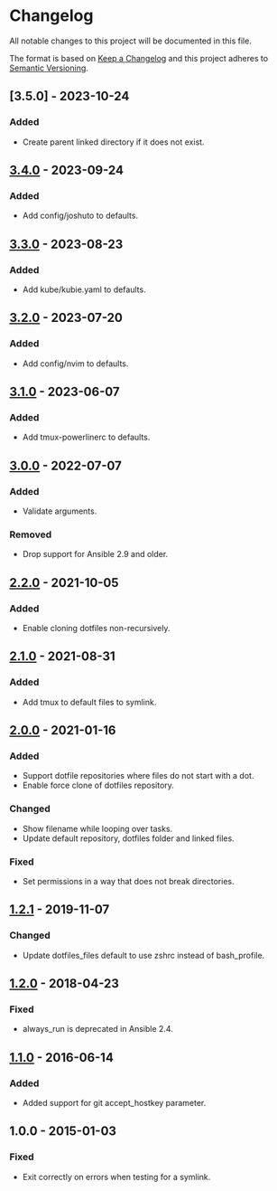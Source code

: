 # Changelog

All notable changes to this project will be documented in this file.

The format is based on [Keep a Changelog](http://keepachangelog.com/en/1.0.0/)
and this project adheres to [Semantic Versioning](http://semver.org/spec/v2.0.0.html).

## [3.5.0] - 2023-10-24

### Added

- Create parent linked directory if it does not exist.

## [3.4.0] - 2023-09-24

### Added

- Add config/joshuto to defaults.

## [3.3.0] - 2023-08-23

### Added

- Add kube/kubie.yaml to defaults.

## [3.2.0] - 2023-07-20

### Added

- Add config/nvim to defaults.

## [3.1.0] - 2023-06-07

### Added

- Add tmux-powerlinerc to defaults.
 
## [3.0.0] - 2022-07-07

### Added

- Validate arguments.

### Removed

- Drop support for Ansible 2.9 and older.

## [2.2.0] - 2021-10-05

### Added

- Enable cloning dotfiles non-recursively.

## [2.1.0] - 2021-08-31

### Added

- Add tmux to default files to symlink.

## [2.0.0] - 2021-01-16

### Added

- Support dotfile repositories where files do not start with a dot.
- Enable force clone of dotfiles repository.

### Changed

- Show filename while looping over tasks.
- Update default repository, dotfiles folder and linked files.

### Fixed

- Set permissions in a way that does not break directories.

## [1.2.1] - 2019-11-07

### Changed

- Update dotfiles\_files default to use zshrc instead of bash\_profile.

## [1.2.0] - 2018-04-23

### Fixed

- always\_run is deprecated in Ansible 2.4.

## [1.1.0] - 2016-06-14

### Added

- Added support for git accept\_hostkey parameter.

## 1.0.0 - 2015-01-03

### Fixed

- Exit correctly on errors when testing for a symlink.

[1.1.0]: https://gitlab.com/radek-sprta/ansible-role-dotfiles/compare/1.0.0...1.1.0
[1.2.0]: https://gitlab.com/radek-sprta/ansible-role-dotfiles/compare/1.1.0...1.2.0
[1.2.1]: https://gitlab.com/radek-sprta/ansible-role-dotfiles/compare/1.2.0...1.2.1
[2.0.0]: https://gitlab.com/radek-sprta/ansible-role-dotfiles/compare/1.2.1...2.0.0
[2.1.0]: https://gitlab.com/radek-sprta/ansible-role-dotfiles/compare/2.0.0...2.1.0
[2.2.0]: https://gitlab.com/radek-sprta/ansible-role-dotfiles/compare/2.1.0...2.2.0
[3.0.0]: https://gitlab.com/radek-sprta/ansible-role-dotfiles/compare/2.2.0...3.0.0
[3.1.0]: https://gitlab.com/radek-sprta/ansible-role-dotfiles/compare/3.0.0...3.1.0
[3.2.0]: https://gitlab.com/radek-sprta/ansible-role-dotfiles/compare/3.1.0...3.2.0
[3.3.0]: https://gitlab.com/radek-sprta/ansible-role-dotfiles/compare/3.2.0...3.3.0
[3.4.0]: https://gitlab.com/radek-sprta/ansible-role-dotfiles/compare/3.3.0...3.4.0
